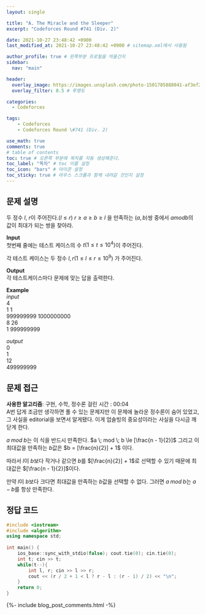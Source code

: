 ```yaml
---
layout: single

title: "A. The Miracle and the Sleeper"
excerpt: "Codeforces Round #741 (Div. 2)"

date: 2021-10-27 23:48:42 +0900
last_modified_at: 2021-10-27 23:48:42 +0900 # sitemap.xml에서 사용됨

author_profile: true # 왼쪽부분 프로필을 띄울건지
sidebar:
  nav: "main"

header:
  overlay_image: https://images.unsplash.com/photo-1501785888041-af3ef285b470?ixlib=rb-1.2.1&ixid=eyJhcHBfaWQiOjEyMDd9&auto=format&fit=crop&w=1350&q=80
  overlay_filter: 0.5 # 투명도

categories: 
  - Codeforces

tags: 
    - Codeforces
    - Codeforces Round \#741 (Div. 2)

use_math: true
comments: true
# table of contents
toc: true # 오른쪽 부분에 목차를 자동 생성해준다.
toc_label: "목차" # toc 이름 설정
toc_icon: "bars" # 아이콘 설정
toc_sticky: true # 마우스 스크롤과 함께 내려갈 것인지 설정
---  
```



## 문제 설명  
두 정수 $l$, $r$이 주어진다.$(l \le r)$ $r \ge a \ge b \ge l$ 을 만족하는 $(a, b)$쌍 중에서 $a mod b$의 값이 최대가 되는 쌍을 찾아라.

__Input__  
첫번째 줄에는 테스트 케이스의 수 $t (1 \le t \le 10^4)$이 주어진다.  

각 테스트 케이스는 두 정수 $l, r(1 \le l \le r \le 10^9)$ 가 주어진다.

__Output__  
각 테스트케이스마다 문제에 맞는 답을 출력한다.

__Example__  
_input_  
4  
1 1  
999999999 1000000000  
8 26  
1 999999999  
  

_output_  
0  
1  
12  
499999999  
  
 
## 문제 접근
__사용한 알고리즘__: 구현, 수학, 정수론 
걸린 시간 : 00:04  
A번 답게 조금만 생각하면 풀 수 있는 문제지만 이 문제에 놀라운 정수론이 숨어 있었고, 그 사실을 editorial을 보면서 알게됐다. 이게 업솔빙의 중요성이라는 사실을 다시금 깨닫게 한다.  

$a \; mod \; b$는 이 식을 반드시 만족한다. $a \; mod \; b \le [\frac{n - 1}{2}]$ 그리고 이 최대값을 만족하는 $b$값은 $b = [\frac{n}{2}] + 1$ 이다.  

따라서 $l$이 $b$보다 작거나 같으면 $b$를 $[\frac{n}{2}] + 1$로 선택할 수 있기 때문에 최대값은 $[\frac{n - 1}{2}]$이다.  

만약 $l$이 $b$보다 크다면 최대값을 만족하는 $b$값을 선택할 수 없다. 그러면 $a \; mod \; b$는 $a - b$를 항상 만족한다.


## 정답 코드  
```cpp
#include <iostream>
#include <algorithm>
using namespace std;
 
int main() {
	ios_base::sync_with_stdio(false); cout.tie(0); cin.tie(0);
	int t; cin >> t;
	while(t--){
	    int l, r; cin >> l >> r;
	    cout << (r / 2 + 1 < l ? r - l : (r - 1) / 2) << "\n";
	} 
	return 0;
}
```  
{%- include blog_post_comments.html -%}
